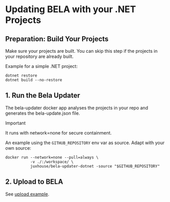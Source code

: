 # Updating BELA with your .NET Projects

## Preparation: Build Your Projects

Make sure your projects are built. You can skip this step if the projects in your repository are already built.

Example for a simple .NET project:

```
dotnet restore
dotnet build --no-restore
```

## 1. Run the Bela Updater

The bela-updater docker app analyses the projects in your repo and generates the bela-update.json file.

> [!IMPORTANT]
> It runs with network=none for secure containment.

An example using the `GITHUB_REPOSITORY` env var as source. Adapt with your own source:
```
docker run --network=none --pull=always \
           -v ./:/workspace/ \
           juxhouse/bela-updater-dotnet -source "$GITHUB_REPOSITORY"
```

## 2. Upload to BELA

See [upload example](/README.md#2-upload-to-bela).
